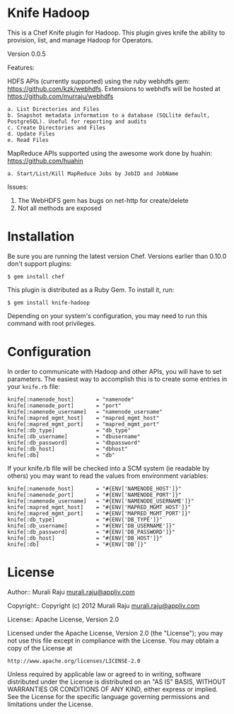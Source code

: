 Knife Hadoop 
===============

This is a Chef Knife plugin for Hadoop. This plugin gives knife the ability to provision, list, and manage Hadoop for Operators. 

Version 0.0.5

Features:

HDFS APIs (currently supported) using the ruby webhdfs gem: https://github.com/kzk/webhdfs. Extensions to webhdfs will be hosted at 
https://github.com/murraju/webhdfs
	
	a. List Directories and Files
	b. Snapshot metadata information to a database (SQLlite default, PostgreSQL). Useful for reporting and audits
	c. Create Directories and Files
	d. Update Files
	e. Read Files

MapReduce APIs supported using the awesome work done by huahin: https://github.com/huahin

	a. Start/List/Kill MapReduce Jobs by JobID and JobName



Issues:

1. The WebHDFS gem has bugs on net-http for create/delete
2. Not all methods are exposed




# Installation #

Be sure you are running the latest version Chef. Versions earlier than 0.10.0 don't support plugins:

    $ gem install chef

This plugin is distributed as a Ruby Gem. To install it, run:

    $ gem install knife-hadoop

Depending on your system's configuration, you may need to run this command with root privileges.

# Configuration #

In order to communicate with Hadoop and other APIs, you will have to set parameters. The easiest way to accomplish this is to create some entries in your `knife.rb` file:

	knife[:namenode_host]   	= "namenode"
	knife[:namenode_port]   	= "port"
	knife[:namenode_username] 	= "namenode_username"
	knife[:mapred_mgmt_host]    = "mapred_mgmt_host"
	knife[:mapred_mgmt_port]    = "mapred_mgmt_port"
	knife[:db_type]				= "db_type"
	knife[:db_username] 		= "dbusername"
	knife[:db_password] 		= "dbpassword"
	knife[:db_host] 			= "dbhost"
	knife[:db] 					= "db"

If your knife.rb file will be checked into a SCM system (ie readable by others) you may want to read the values from environment variables:

	knife[:namenode_host]   	= "#{ENV['NAMENODE_HOST']}"
	knife[:namenode_port]   	= "#{ENV['NAMENODE_PORT']}"
	knife[:namenode_username] 	= "#{ENV['NAMENODE_USERNAME']}"
	knife[:mapred_mgmt_host]    = "#{ENV['MAPRED_MGMT_HOST']}"
	knife[:mapred_mgmt_port]    = "#{ENV['MAPRED_MGMT_PORT']}"
	knife[:db_type] 			= "#{ENV['DB_TYPE']}"
	knife[:db_username] 		= "#{ENV['DB_USERNAME']}"
	knife[:db_password] 		= "#{ENV['DB_PASSWORD']}"
	knife[:db_host] 			= "#{ENV['DB_HOST']}"
	knife[:db] 					= "#{ENV['DB']}"



# License #

Author:: Murali Raju <murali.raju@appliv.com>

Copyright:: Copyright (c) 2012 Murali Raju <murali.raju@appliv.com>

License:: Apache License, Version 2.0

Licensed under the Apache License, Version 2.0 (the "License");
you may not use this file except in compliance with the License.
You may obtain a copy of the License at

    http://www.apache.org/licenses/LICENSE-2.0

Unless required by applicable law or agreed to in writing, software
distributed under the License is distributed on an "AS IS" BASIS,
WITHOUT WARRANTIES OR CONDITIONS OF ANY KIND, either express or implied.
See the License for the specific language governing permissions and
limitations under the License.
